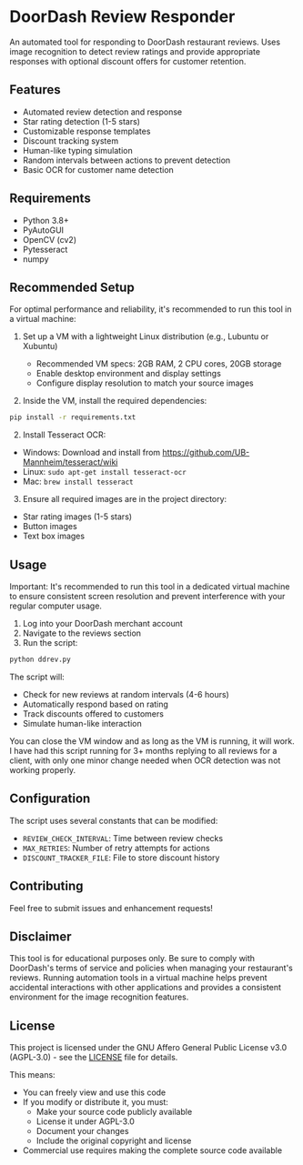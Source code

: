 # DoorDash Review Responder

An automated tool for responding to DoorDash restaurant reviews. Uses image recognition to detect review ratings and provide appropriate responses with optional discount offers for customer retention.

## Features

- Automated review detection and response
- Star rating detection (1-5 stars)
- Customizable response templates
- Discount tracking system
- Human-like typing simulation
- Random intervals between actions to prevent detection
- Basic OCR for customer name detection

## Requirements

- Python 3.8+
- PyAutoGUI
- OpenCV (cv2)
- Pytesseract
- numpy

## Recommended Setup

For optimal performance and reliability, it's recommended to run this tool in a virtual machine:

1. Set up a VM with a lightweight Linux distribution (e.g., Lubuntu or Xubuntu)
   - Recommended VM specs: 2GB RAM, 2 CPU cores, 20GB storage
   - Enable desktop environment and display settings
   - Configure display resolution to match your source images

2. Inside the VM, install the required dependencies:
```bash
pip install -r requirements.txt
```

2. Install Tesseract OCR:
- Windows: Download and install from https://github.com/UB-Mannheim/tesseract/wiki
- Linux: `sudo apt-get install tesseract-ocr`
- Mac: `brew install tesseract`

3. Ensure all required images are in the project directory:
- Star rating images (1-5 stars)
- Button images
- Text box images

## Usage

Important: It's recommended to run this tool in a dedicated virtual machine to ensure consistent screen resolution and prevent interference with your regular computer usage.

1. Log into your DoorDash merchant account
2. Navigate to the reviews section
3. Run the script:
```bash
python ddrev.py
```

The script will:
- Check for new reviews at random intervals (4-6 hours)
- Automatically respond based on rating
- Track discounts offered to customers
- Simulate human-like interaction

You can close the VM window and as long as the VM is running, it will work.  I have had this script running for 3+ months replying to all reviews for a client, with only one minor change needed when OCR detection was not working properly.

## Configuration

The script uses several constants that can be modified:
- `REVIEW_CHECK_INTERVAL`: Time between review checks
- `MAX_RETRIES`: Number of retry attempts for actions
- `DISCOUNT_TRACKER_FILE`: File to store discount history

## Contributing

Feel free to submit issues and enhancement requests!

## Disclaimer

This tool is for educational purposes only. Be sure to comply with DoorDash's terms of service and policies when managing your restaurant's reviews. Running automation tools in a virtual machine helps prevent accidental interactions with other applications and provides a consistent environment for the image recognition features.

## License

This project is licensed under the GNU Affero General Public License v3.0 (AGPL-3.0) - see the [LICENSE](LICENSE) file for details.

This means:
- You can freely view and use this code
- If you modify or distribute it, you must:
  - Make your source code publicly available
  - License it under AGPL-3.0
  - Document your changes
  - Include the original copyright and license
- Commercial use requires making the complete source code available
